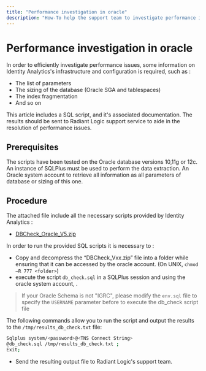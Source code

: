```yaml
---
title: "Performance investigation in oracle"
description: "How-To help the support team to investigate performance issues when using an Oracle database"
---
```


# Performance investigation in oracle

In order to efficiently investigate performance issues, some information on Identity Analytics's infrastructure and configuration is required, such as :  

- The list of parameters
- The sizing of the database (Oracle SGA and tablespaces)
- The index fragmentation
- And so on

This article includes a SQL script, and it's associated documentation. The results should be sent to Radiant Logic support service to aide in the resolution of performance issues.

## Prerequisites

The scripts have been tested on the Oracle database versions 10,11g or 12c.  
An instance of SQLPlus must be used to perform the data extraction.
An Oracle system account to retrieve all information as all parameters of database or sizing of this one.

## Procedure

The attached file include all the necessary scripts provided by Identity Analytics :

- [DBCheck_Oracle_V5.zip](./assets/DBcheck_Oracle_v5.zip)

In order to run the provided SQL scripts it is necessary to :

- Copy and decompress the “DBCheck_Vxx.zip” file into a folder while ensuring that it can be accessed by the oracle account. (On UNIX, `chmod –R 777 <folder>`)
- execute the script `db_check.sql` in a SQLPlus session and using the oracle system account, .

> If your Oracle Schema is not "IGRC", please modify the `env.sql` file to specify the `USERNAME` parameter before to execute the db\_check script file

The following commands allow you to run the script and output the results to the `/tmp/results_db_check.txt` file:  

```sh
Sqlplus system/<password>@<TNS Connect String>  
@db_check.sql /tmp/results_db_check.txt ;  
Exit;
```

- Send the resulting output file to Radiant Logic's support team.
